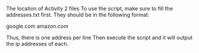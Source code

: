 The location of Activity 2 files
To use the script, make sure to fill the addresses.txt first.
They should be in the following format:

google.com
amazon.com

Thus, there is one address per line
Then execute the script and it will output the ip addresses of each.
